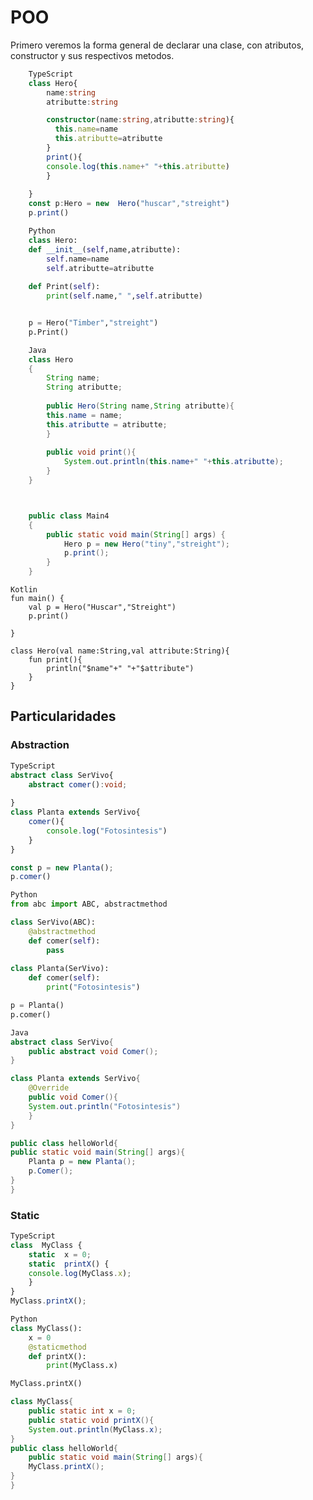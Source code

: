 # POO
Primero veremos la forma general de declarar una clase, con atributos, constructor y sus respectivos metodos.
```ts
	TypeScript
	class Hero{
		name:string
		atributte:string

		constructor(name:string,atributte:string){
		  this.name=name
		  this.atributte=atributte
		}
		print(){
		console.log(this.name+" "+this.atributte)
		}
	
	}
	const p:Hero = new  Hero("huscar","streight")
	p.print()
```
```python
	Python
	class Hero:
    def __init__(self,name,atributte):
        self.name=name
        self.atributte=atributte
    
    def Print(self):
        print(self.name," ",self.atributte)


	p = Hero("Timber","streight")
	p.Print()
```
```java
	Java
	class Hero
	{
	    String name;
	    String atributte;
    
	    public Hero(String name,String atributte){
        this.name = name;
        this.atributte = atributte;
	    }
    
	    public void print(){
	        System.out.println(this.name+" "+this.atributte);
	    }
	}



	public class Main4
	{
		public static void main(String[] args) {
			Hero p = new Hero("tiny","streight");
			p.print();
		}
	}

```
```kotlinwre
Kotlin
fun main() {
    val p = Hero("Huscar","Streight")
    p.print()
    
}

class Hero(val name:String,val attribute:String){
    fun print(){
        println("$name"+" "+"$attribute")
    }
}
```
## Particularidades
### Abstraction

```ts
TypeScript
abstract class SerVivo{
	abstract comer():void;
	
}
class Planta extends SerVivo{
	comer(){
		console.log("Fotosintesis")
	}
}

const p = new Planta();
p.comer()
```

```python
Python
from abc import ABC, abstractmethod

class SerVivo(ABC):    
    @abstractmethod
    def comer(self):
        pass
    
class Planta(SerVivo):
    def comer(self):
        print("Fotosintesis")

p = Planta()
p.comer()
```

```java
Java
abstract class SerVivo{
	public abstract void Comer();
}

class Planta extends SerVivo{
	@Override
	public void Comer(){
	System.out.println("Fotosintesis")
	}
}

public class helloWorld{
public static void main(String[] args){
	Planta p = new Planta();
	p.Comer();
}
}
```
### Static
```ts
TypeScript
class  MyClass {
	static  x = 0;
	static  printX() {
	console.log(MyClass.x);
	}
}
MyClass.printX();
```
```python
Python
class MyClass():
	x = 0
	@staticmethod
	def printX():
		print(MyClass.x)

MyClass.printX()
```
```java
class MyClass{
	public static int x = 0;
	public static void printX(){
	System.out.println(MyClass.x);
}
public class helloWorld{
	public static void main(String[] args){
	MyClass.printX();
}
}

```







<!--stackedit_data:
eyJoaXN0b3J5IjpbLTEyODUzMzc2MjgsNDYxOTc1NTMyLDczNT
Q4NDM0NCwtOTQ0NjkwNjMsLTQwMjA1NzgyMiwtMjAyNTUxMTI2
OSwxMTU1Njc0ODM1LC0xNDAxNzcwNDEyLDEyMDUwNjA2MDAsMT
QzMzQ4MDI4OCwtMjA3MTU5NjIzLDgyMzk0MzE4Nyw2MzY3ODgx
MzQsLTcxMzEzNDI2MSwtMTI0NzExMjYxMywtMTYwMjYyMzQxNS
wtNzE1MTUxMTg2LC0xOTI5OTAyMjMsODMwNDcyMjg3LDE3NTQy
MzE1MDVdfQ==
-->